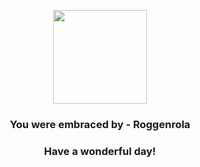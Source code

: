 <p align="center">
    <img src="https://raw.githubusercontent.com/PokeAPI/sprites/master/sprites/pokemon/524.png" width="150" height="150">
</p>
<h3 align="center">You were embraced by - <b>Roggenrola</b></h3>
<h3 align="center">Have a wonderful day!</h3>
